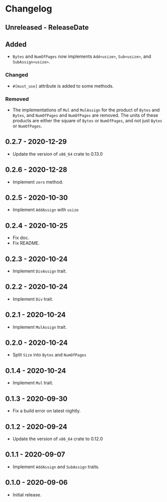 # Changelog

## Unreleased - ReleaseDate
## Added
- `Bytes` and `NumOfPages` now implements `Add<usize>`, `Sub<usize>`, and `SubAssign<usize>`.

### Changed
- `#[must_use]` attribute is added to some methods.

### Removed
- The implementations of `Mul` and `MulAssign` for the product of `Bytes` and `Bytes`, and `NumOfPages` and `NumOfPages` are removed. The units of these products are either the square of `Bytes` or `NumOfPages`, and not just `Bytes` or `NumOfPages`.

## 0.2.7 - 2020-12-29

- Update the version of `x86_64` crate to 0.13.0

## 0.2.6 - 2020-12-28

- Implement `zero` method.

## 0.2.5 - 2020-10-30

- Implement `AddAssign` with `usize`

## 0.2.4 - 2020-10-25

- Fix doc.
- Fix README.

## 0.2.3 - 2020-10-24

- Implement `DivAssign` trait.

## 0.2.2 - 2020-10-24

- Implement `Div` trait.

## 0.2.1 - 2020-10-24

- Implement `MulAssign` trait.

## 0.2.0 - 2020-10-24

- Split `Size` into `Bytes` and `NumOfPages`

## 0.1.4 - 2020-10-24

- Implement `Mul` trait.

## 0.1.3 - 2020-09-30

- Fix a build error on latest nightly.

## 0.1.2 - 2020-09-24

- Update the version of `x86_64` crate to 0.12.0

## 0.1.1 - 2020-09-07

- Implement `AddAssign` and `SubAssign` traits.

## 0.1.0 - 2020-09-06

- Initial release.
